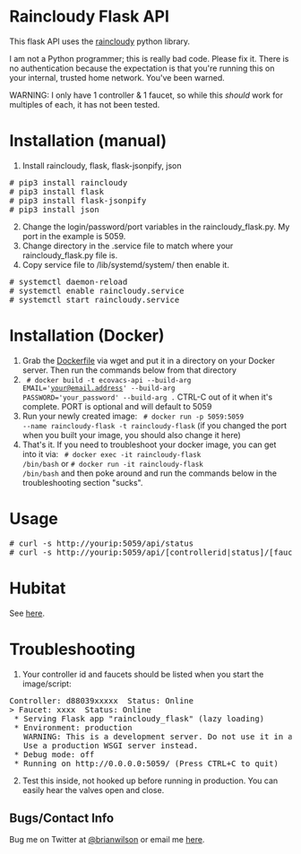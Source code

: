 # Raincloudy Flask API
This flask API uses the [raincloudy](https://github.com/vanstinator/raincloudy)
python library.

I am not a Python programmer; this is really bad code. Please fix it. There is
no authentication because the expectation is that you're running this on your
internal, trusted home network. You've been warned.

WARNING: I only have 1 controller & 1 faucet, so while this *should* work for
multiples of each, it has not been tested.

# Installation (manual)
1. Install raincloudy, flask, flask-jsonpify, json
<pre>
# pip3 install raincloudy
# pip3 install flask
# pip3 install flask-jsonpify
# pip3 install json
</pre>
2. Change the login/password/port variables in the raincloudy_flask.py. My port in the example is 5059.
3. Change directory in the .service file to match where your raincloudy_flask.py file is.
4. Copy service file to /lib/systemd/system/ then enable it.
<pre>
# systemctl daemon-reload
# systemctl enable raincloudy.service
# systemctl start raincloudy.service 
</pre>

# Installation (Docker)
1. Grab the
[Dockerfile](https://raw.githubusercontent.com/bdwilson/raincloudy-flask/master/Dockerfile)
via wget and put it in a directory on your Docker server. Then run the commands
below from that directory
2. <code> # docker build -t ecovacs-api --build-arg EMAIL='your@email.address' --build-arg PASSWORD='your_password' --build-arg  .</code>
CTRL-C out of it when it's complete. PORT is optional and will default to 5059
3. Run your newly created image: <code> # docker run -p 5059:5059 --name raincloudy-flask -t raincloudy-flask</code> (if you changed the port when you built your image, you should also change it here)
4. That's it. If you need to troubleshoot your docker image, you can get into
it via:
<code> # docker exec -it raincloudy-flask /bin/bash</code> or 
<code># docker run -it raincloudy-flask /bin/bash</code> and then poke around and run the commands below in the troubleshooting section "sucks". 

# Usage
<pre>
# curl -s http://yourip:5059/api/status 
# curl -s http://yourip:5059/api/[controllerid|status]/[faucetid]/[open|close|auto|rain/[zone#]/[time in mins/0/1]
</pre>

# Hubitat
See [here](https://github.com/bdwilson/hubitat/tree/master/Raincloud). 

# Troubleshooting
1. Your controller id and faucets should be listed when you start the image/script:
<pre>
Controller: d88039xxxxx  Status: Online
> Faucet: xxxx  Status: Online
 * Serving Flask app "raincloudy_flask" (lazy loading)
 * Environment: production
   WARNING: This is a development server. Do not use it in a production deployment.
   Use a production WSGI server instead.
 * Debug mode: off
 * Running on http://0.0.0.0:5059/ (Press CTRL+C to quit)
</pre>
2. Test this inside, not hooked up before running in production. You can easily
hear the valves open and close.

Bugs/Contact Info
-----------------
Bug me on Twitter at [@brianwilson](http://twitter.com/brianwilson) or email me [here](http://cronological.com/comment.php?ref=bubba).

